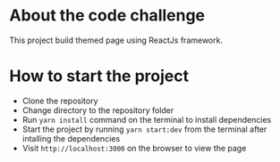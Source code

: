 # About the code challenge
This project build themed page using ReactJs framework.

# How to start the project
- Clone the repository
- Change directory to the repository folder
- Run `yarn install` command on the terminal to install dependencies
- Start the project by running `yarn start:dev` from the terminal after intalling the dependencies
- Visit `http://localhost:3000` on the browser to view the page
